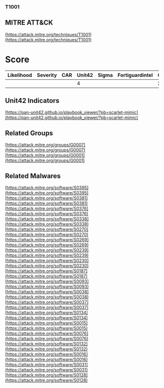 
### T1001
## MITRE ATT&CK
[https://attack.mitre.org/techniques/T1001](https://attack.mitre.org/techniques/T1001)

# Score

| Likelihood | Severity | CAR | Unit42 | Sigma | Fortiguardintel | Groups | Malwares | Tools |
| ---------- | -------- | --- | ------ | ----- | --------------- | ---  | --- | --- |
 |   |   |   | 4 |   |   | 2 | 19 |   |



## Unit42 Indicators

[https://pan-unit42.github.io/playbook_viewer/?pb=scarlet-mimic](https://pan-unit42.github.io/playbook_viewer/?pb=scarlet-mimic)
[]()


## Related Groups

[https://attack.mitre.org/groups/G0007](https://attack.mitre.org/groups/G0007)
[https://attack.mitre.org/groups/G0001](https://attack.mitre.org/groups/G0001)
[]()


## Related Malwares

[https://attack.mitre.org/software/S0395](https://attack.mitre.org/software/S0395)
[https://attack.mitre.org/software/S0381](https://attack.mitre.org/software/S0381)
[https://attack.mitre.org/software/S0376](https://attack.mitre.org/software/S0376)
[https://attack.mitre.org/software/S0338](https://attack.mitre.org/software/S0338)
[https://attack.mitre.org/software/S0270](https://attack.mitre.org/software/S0270)
[https://attack.mitre.org/software/S0269](https://attack.mitre.org/software/S0269)
[https://attack.mitre.org/software/S0239](https://attack.mitre.org/software/S0239)
[https://attack.mitre.org/software/S0230](https://attack.mitre.org/software/S0230)
[https://attack.mitre.org/software/S0187](https://attack.mitre.org/software/S0187)
[https://attack.mitre.org/software/S0093](https://attack.mitre.org/software/S0093)
[https://attack.mitre.org/software/S0038](https://attack.mitre.org/software/S0038)
[https://attack.mitre.org/software/S0037](https://attack.mitre.org/software/S0037)
[https://attack.mitre.org/software/S0134](https://attack.mitre.org/software/S0134)
[https://attack.mitre.org/software/S0015](https://attack.mitre.org/software/S0015)
[https://attack.mitre.org/software/S0076](https://attack.mitre.org/software/S0076)
[https://attack.mitre.org/software/S0132](https://attack.mitre.org/software/S0132)
[https://attack.mitre.org/software/S0016](https://attack.mitre.org/software/S0016)
[https://attack.mitre.org/software/S0031](https://attack.mitre.org/software/S0031)
[https://attack.mitre.org/software/S0128](https://attack.mitre.org/software/S0128)
[]()
